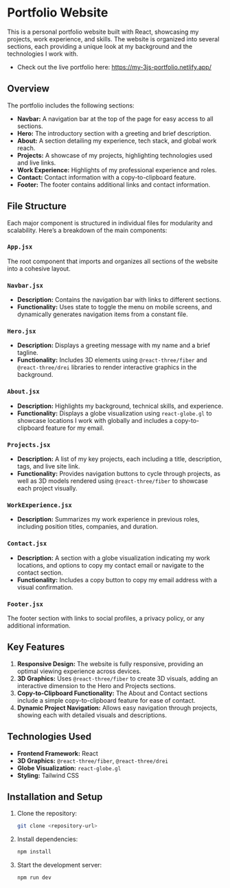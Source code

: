 # Portfolio Website

This is a personal portfolio website built with React, showcasing my projects, work experience, and skills. The website is organized into several sections, each providing a unique look at my background and the technologies I work with.

- Check out the live portfolio here: https://my-3js-portfolio.netlify.app/

## Overview

The portfolio includes the following sections:

- **Navbar:** A navigation bar at the top of the page for easy access to all sections.
- **Hero:** The introductory section with a greeting and brief description.
- **About:** A section detailing my experience, tech stack, and global work reach.
- **Projects:** A showcase of my projects, highlighting technologies used and live links.
- **Work Experience:** Highlights of my professional experience and roles.
- **Contact:** Contact information with a copy-to-clipboard feature.
- **Footer:** The footer contains additional links and contact information.

## File Structure

Each major component is structured in individual files for modularity and scalability. Here’s a breakdown of the main components:

### `App.jsx`

The root component that imports and organizes all sections of the website into a cohesive layout.

### `Navbar.jsx`

- **Description:** Contains the navigation bar with links to different sections.
- **Functionality:** Uses state to toggle the menu on mobile screens, and dynamically generates navigation items from a constant file.

### `Hero.jsx`

- **Description:** Displays a greeting message with my name and a brief tagline.
- **Functionality:** Includes 3D elements using `@react-three/fiber` and `@react-three/drei` libraries to render interactive graphics in the background.

### `About.jsx`

- **Description:** Highlights my background, technical skills, and experience.
- **Functionality:** Displays a globe visualization using `react-globe.gl` to showcase locations I work with globally and includes a copy-to-clipboard feature for my email.

### `Projects.jsx`

- **Description:** A list of my key projects, each including a title, description, tags, and live site link.
- **Functionality:** Provides navigation buttons to cycle through projects, as well as 3D models rendered using `@react-three/fiber` to showcase each project visually.

### `WorkExperience.jsx`

- **Description:** Summarizes my work experience in previous roles, including position titles, companies, and duration.

### `Contact.jsx`

- **Description:** A section with a globe visualization indicating my work locations, and options to copy my contact email or navigate to the contact section.
- **Functionality:** Includes a copy button to copy my email address with a visual confirmation.

### `Footer.jsx`

The footer section with links to social profiles, a privacy policy, or any additional information.

## Key Features

1. **Responsive Design:** The website is fully responsive, providing an optimal viewing experience across devices.
2. **3D Graphics:** Uses `@react-three/fiber` to create 3D visuals, adding an interactive dimension to the Hero and Projects sections.
3. **Copy-to-Clipboard Functionality:** The About and Contact sections include a simple copy-to-clipboard feature for ease of contact.
4. **Dynamic Project Navigation:** Allows easy navigation through projects, showing each with detailed visuals and descriptions.

## Technologies Used

- **Frontend Framework:** React
- **3D Graphics:** `@react-three/fiber`, `@react-three/drei`
- **Globe Visualization:** `react-globe.gl`
- **Styling:** Tailwind CSS

## Installation and Setup

1. Clone the repository:
   ```bash
   git clone <repository-url>
2. Install dependencies:
    ```bash
    npm install
3. Start the development server:
    ```bash
    npm run dev